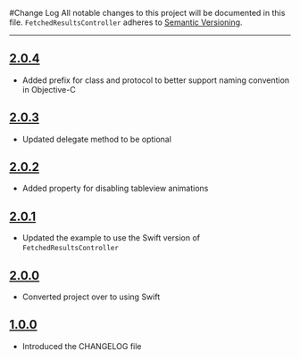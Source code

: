 #Change Log
All notable changes to this project will be documented in this file.
`FetchedResultsController` adheres to [Semantic Versioning](http://semver.org/).

--- 

## [2.0.4](https://github.com/wibosco/FetchedResultsController/releases/tag/2.0.4)

* Added prefix for class and protocol to better support naming convention in Objective-C

## [2.0.3](https://github.com/wibosco/FetchedResultsController/releases/tag/2.0.3)

* Updated delegate method to be optional

## [2.0.2](https://github.com/wibosco/FetchedResultsController/releases/tag/2.0.2)

* Added property for disabling tableview animations

## [2.0.1](https://github.com/wibosco/FetchedResultsController/releases/tag/2.0.1)

* Updated the example to use the Swift version of `FetchedResultsController`

## [2.0.0](https://github.com/wibosco/FetchedResultsController/releases/tag/2.0.0)

* Converted project over to using Swift

## [1.0.0](https://github.com/wibosco/FetchedResultsController/releases/tag/1.0.0)

* Introduced the CHANGELOG file

